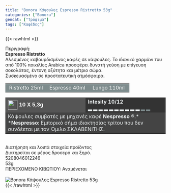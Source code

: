 ```yaml
---
title: "Bonora Κάψουλες Espresso Ristretto 53g"
categories: ["Bonora"]
gencat: ["Τρόφιμα"]
tags: ["Καφέδες"]
---
```

{{< rawhtml >}}

<div class="sload69"><div class="product"><div id="sistatika">Περιγραφή:</div><div class="alltext"><strong>Espresso Ristretto<br></strong>Aλεσµένος καβουρδισµένος καφές σε κάψουλες. Το ιδανικό χαρµάνι του από 100% ποικιλίες Arabica προσφέρει δυνατή γεύση µε επίγευση σοκολάτας, έντονη οξύτητα και µέτριο σώµα.<br>Συσκευασµένο σε προστατευτική ατµόσφαιρα.</div><table style="border-collapse:collapse;width:100%" border="0" cellpadding="15px"><tbody><tr><td style="width:32.95%;background-color:#7e8c8d;text-align:center"><span style="color:#fff">Ristretto 25ml</span></td><td style="width:32.95%;text-align:center;background-color:#7e8c8d"><span style="color:#fff">Espresso 40ml</span></td><td style="width:32.95%;text-align:center;background-color:#7e8c8d"><span style="color:#fff">Lungo 110ml</span></td></tr></tbody></table><table style="border-collapse:collapse;width:100%" border="0" cellpadding="15px;"><tbody><tr><td style="width:49.55%;background-color:#555;vertical-align:middle"><strong><span style="color:#fff"><img style="margin-right:5px;vertical-align:middle" src="/media/icons/kaps.svg" width="30px" alt="">10 X 5,3g</span></strong></td><td style="width:49.65%;background-color:#333"><strong><span style="color:#ecf0f1">Intesity 10/12<br>▂ ▂ ▂ ▂ ▂ ▂ ▂ ▂ ▂ ▂ <span style="color:#7e8c8d">▂ ▂</span></span></strong></td></tr><tr><td style="width:49.55%;background-color:#444" colspan="2"><span style="color:#ecf0f1">Κάψουλες συµβατές µε µηχανές καφέ <strong>Nespresso</strong> ®.*</span><br><span style="color:#ecf0f1">*<strong>Nespresso:</strong> Εµπορικό σήµα ιδιοκτησίας τρίτου που δεv συνδέεται µε τον Όµιλο ΣΚΛΑΒΕΝΙΤΗΣ.</span></td></tr></tbody></table><div>&nbsp;</div><div id="loipa">Διατήρηση και λοιπά στοιχεία προϊόντος</div><div class="alltext">Διατηρείται σε µέρος δροσερό και ξηρό.</div><div id="barcode"><div id="barimage1"></div><span id="bartext">5208046012246</span></div><div id="varos"><div id="varosimage1"></div><span id="varostext">53g</span></div><div id="kivotio">ΠΕΡΙΕΧΟΜΕΝΟ ΚΙΒΩΤΙΟΥ: Αναμένεται</div><br><div class="pimg"><img alt="Bonora Κάψουλες Espresso Ristretto 53g" title="Bonora Κάψουλες Espresso Ristretto 53g" src="/media/images/bonora-espresso-ristretto-53g.jpg"></div></div></div>
{{< /rawhtml >}}


